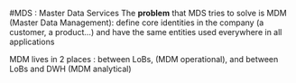 #MDS : Master Data Services
The **problem** that MDS tries to solve is MDM (Master Data Management): define core identities in the company (a customer, a product...) and have the same entities used everywhere in all applications

MDM lives in 2 places : between LoBs, (MDM operational), and between LoBs and DWH (MDM analytical)